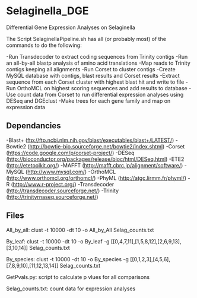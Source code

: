 Selaginella_DGE
===============

Differential Gene Expression Analyses on Selaginella

The Script SelaginellaPipeline.sh has all (or probably most) of the commands to do the following:

-Run Transdecoder to extract coding sequences from Trinity contigs
-Run an all-by-all blastp analysis of amino acid translations
-Map reads to Trinity contigs keeping all alignments
-Run Corset to cluster contigs
-Create MySQL database with contigs, blast results and Corset results
-Extract sequence from each Corset cluster with highest blast hit and write to file
-Run OrthoMCL on highest scoring sequences and add results to database
-Use count data from Corset to run differential expression analyses using DESeq and DGEclust
-Make trees for each gene family and map on expression data

Dependancies
------------
-Blast+ (ftp://ftp.ncbi.nlm.nih.gov/blast/executables/blast+/LATEST/)
-Bowtie2 (http://bowtie-bio.sourceforge.net/bowtie2/index.shtml)
-Corset (https://code.google.com/p/corset-project/)
-DESeq (http://bioconductor.org/packages/release/bioc/html/DESeq.html)
-ETE2 (http://etetoolkit.org/)
-MAFFT (http://mafft.cbrc.jp/alignment/software/)
-MySQL (http://www.mysql.com/)
-OrthoMCL (http://www.orthomcl.org/orthomcl/)
-PhyML (http://atgc.lirmm.fr/phyml/)
-R (http://www.r-project.org/)
-Transdecoder (http://transdecoder.sourceforge.net/)
-Trinity (http://trinityrnaseq.sourceforge.net/)

Files
-----

All_by_all:
clust -t 10000 -dt 10 -o All_by_All Selag_counts.txt 

By_leaf:
clust -t 10000 -dt 10 -o By_leaf -g [[0,4,7,11],[1,5,8,12],[2,6,9,13],[3,10,14]] Selag_counts.txt

By_species:
clust -t 10000 -dt 10 -o By_species -g [[0,1,2,3],[4,5,6],[7,8,9,10],[11,12,13,14]] Selag_counts.txt 

GetPvals.py: script to calculate p vlues for all comparisons

Selag_counts.txt: count data for expression analyses


